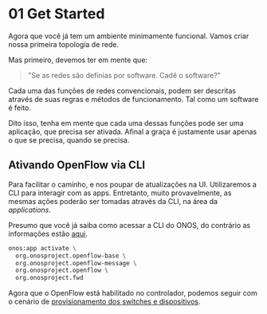 # 01 Get Started

Agora que você já tem um ambiente minimamente funcional. Vamos criar nossa
primeira topologia de rede.

Mas primeiro, devemos ter em mente que:
> "Se as redes são definias por software. Cadê o software?"

Cada uma das funções de redes convencionais, podem ser descritas através de suas
regras e métodos de funcionamento. Tal como um software é feito.

Dito isso, tenha em mente que cada uma dessas funções pode ser uma aplicação,
que precisa ser ativada. Afinal a graça é justamente usar apenas o que se
precisa, quando se precisa.

## Ativando OpenFlow via CLI

Para facilitar o caminho, e nos poupar de atualizações na UI. Utilizaremos a CLI
para interagir com as apps. Entretanto, muito provavelmente, as mesmas ações
poderão ser tomadas através da CLI, na área da *applications*.

Presumo que você já saiba como acessar a CLI do ONOS, do contrário as
informações estão [aqui](/README.md#acessando-o-onos-via-ssh-opcional).

```bash Habilita o OpenFlow no ONOS
onos:app activate \
  org.onosproject.openflow-base \
  org.onosproject.openflow-message \
  org.onosproject.openflow \
  org.onosproject.fwd
```

Agora que o OpenFlow está habilitado no controlador, podemos seguir com o
cenário de [provisionamento dos switches e
dispositivos](./02-switches-provisioning.md).
